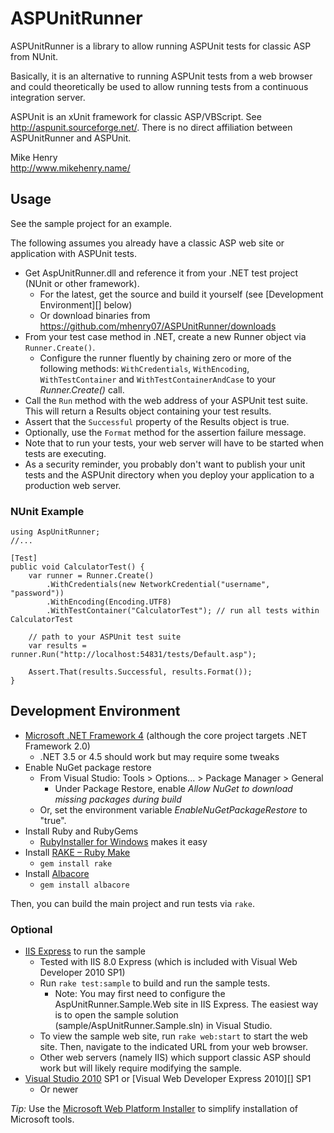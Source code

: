 # ASPUnitRunner

ASPUnitRunner is a library to allow running ASPUnit tests for classic ASP 
from NUnit.

Basically, it is an alternative to running ASPUnit tests from a web browser 
and could theoretically be used to allow running tests from a continuous 
integration server.

ASPUnit is an xUnit framework for classic ASP/VBScript. See 
<http://aspunit.sourceforge.net/>. There is no direct affiliation between 
ASPUnitRunner and ASPUnit.

Mike Henry  
<http://www.mikehenry.name/>


## Usage

See the sample project for an example.

The following assumes you already have a classic ASP web site or application
with ASPUnit tests.

* Get AspUnitRunner.dll and reference it from your .NET test project (NUnit
  or other framework).
	* For the latest, get the source and build it yourself (see [Development
	  Environment][] below)
	* Or download binaries from
	  <https://github.com/mhenry07/ASPUnitRunner/downloads>
* From your test case method in .NET, create a new Runner object via 
  `Runner.Create()`.
	* Configure the runner fluently by chaining zero or more of the following
	  methods: `WithCredentials`, `WithEncoding`, `WithTestContainer` and 
	  `WithTestContainerAndCase` to your *Runner.Create()* call.
* Call the `Run` method with the web address of your ASPUnit test suite. This
  will return a Results object containing your test results.
* Assert that the `Successful` property of the Results object is true.
* Optionally, use the `Format` method for the assertion failure message.
* Note that to run your tests, your web server will have to be started when 
  tests are executing.
* As a security reminder, you probably don't want to publish your unit tests 
  and the ASPUnit directory when you deploy your application to a 
  production web server.

### NUnit Example

	using AspUnitRunner;
	//...
	
	[Test]
	public void CalculatorTest() {
		var runner = Runner.Create()
			.WithCredentials(new NetworkCredential("username", "password"))
			.WithEncoding(Encoding.UTF8)
			.WithTestContainer("CalculatorTest"); // run all tests within CalculatorTest
	
		// path to your ASPUnit test suite
		var results = runner.Run("http://localhost:54831/tests/Default.asp");
	
		Assert.That(results.Successful, results.Format());
	}


## Development Environment

* [Microsoft .NET Framework 4][] (although the core project targets .NET
  Framework 2.0)
	* .NET 3.5 or 4.5 should work but may require some tweaks
* Enable NuGet package restore
	* From Visual Studio: Tools > Options... > Package Manager > General
		* Under Package Restore, enable *Allow NuGet to download missing 
		  packages during build*
	* Or, set the environment variable *EnableNuGetPackageRestore* to "true".
* Install Ruby and RubyGems
	* [RubyInstaller for Windows](http://rubyinstaller.org/) makes it easy
* Install [RAKE – Ruby Make](http://rake.rubyforge.org/)
	* `gem install rake`
* Install [Albacore](http://albacorebuild.net/)
	* `gem install albacore`

Then, you can build the main project and run tests via `rake`.

### Optional

* [IIS Express][] to run the sample
	* Tested with IIS 8.0 Express (which is included with Visual Web 
	  Developer 2010 SP1)
	* Run `rake test:sample` to build and run the sample tests.
		* Note: You may first need to configure the AspUnitRunner.Sample.Web 
		  site in IIS Express. The easiest way is to open the sample solution
		  (sample/AspUnitRunner.Sample.sln) in Visual Studio.
	* To view the sample web site, run `rake web:start` to start the web 
	  site. Then, navigate to the indicated URL from your web browser.
	* Other web servers (namely IIS) which support classic ASP should work 
	  but will likely require modifying the sample.
* [Visual Studio 2010][] SP1 or [Visual Web Developer Express 2010][] SP1
	* Or newer

*Tip:* Use the [Microsoft Web Platform Installer][] to simplify installation 
of Microsoft tools.

[Microsoft .NET Framework 4]: http://www.microsoft.com/en-us/download/details.aspx?id=17851
[Visual Web Developer Express 2010 SP1]: http://www.microsoft.com/visualstudio/en-us/products/2010-editions/visual-web-developer-express
[Visual Studio 2010]: http://www.microsoft.com/visualstudio/en-us/products/2010-editions
[IIS Express]: http://learn.iis.net/page.aspx/860/iis-express/
[Microsoft Web Platform Installer]: http://www.microsoft.com/web/downloads/platform.aspx
